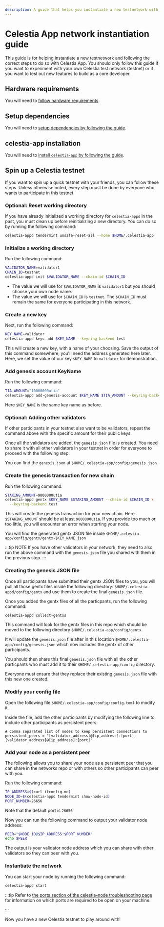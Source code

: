 ```yaml
---
description: A guide that helps you instantiate a new testnetwork with Celestia App.
---
```


# Celestia App network instantiation guide

This guide is for helping instantiate a new testnetwork and following the
correct steps to do so with Celestia App. You should only follow this guide
if you want to experiment with your own Celestia test network (testnet)
or if you want to test out new features to build as a core developer.

## Hardware requirements

You will need to
[follow hardware requirements](./consensus-node.md#validator-hardware-requirements).

## Setup dependencies

You will need to
[setup dependencies by following the guide](./environment.md).

## celestia-app installation

You will need to
[install `celestia-app` by following the guide](./celestia-app.md).

## Spin up a Celestia testnet

If you want to spin up a quick testnet with your friends, you can follow these steps.
Unless otherwise noted, every step must be done by everyone who wants to
participate in this testnet.

### Optional: Reset working directory

If you have already initialized a working directory for `celestia-appd` in the past,
you must clean up before reinitializing a new directory. You can do so by running
the following command:

```sh
celestia-appd tendermint unsafe-reset-all --home $HOME/.celestia-app
```

### Initialize a working directory

Run the following command:

```sh
VALIDATOR_NAME=validator1
CHAIN_ID=testnet
celestia-appd init $VALIDATOR_NAME --chain-id $CHAIN_ID
```

- The value we will use for `$VALIDATOR_NAME` is `validator1` but you should choose
  your own node name.
- The value we will use for `$CHAIN_ID` is `testnet`. The `$CHAIN_ID` must
  remain the same for everyone participating in this network.

### Create a new key

Next, run the following command:

```sh
KEY_NAME=validator
celestia-appd keys add $KEY_NAME --keyring-backend test
```

This will create a new key, with a name of your choosing.
Save the output of this command somewhere; you'll need
the address generated here later. Here, we set the value of our
key `$KEY_NAME` to `validator` for demonstration.

### Add genesis account KeyName

Run the following command:

```sh
TIA_AMOUNT="10000000utia"
celestia-appd add-genesis-account $KEY_NAME $TIA_AMOUNT --keyring-backend test
```

Here `$KEY_NAME` is the same key name as before.

### Optional: Adding other validators

If other participants in your testnet also want to be validators,
repeat the command above with the specific amount for their public keys.

Once all the validators are added, the `genesis.json` file is created. You need
to share it with all other validators in your testnet in order for everyone to
proceed with the following step.

You can find the `genesis.json` at `$HOME/.celestia-app/config/genesis.json`

### Create the genesis transaction for new chain

Run the following command:

```sh
STAKING_AMOUNT=9000000utia
celestia-appd gentx $KEY_NAME $STAKING_AMOUNT --chain-id $CHAIN_ID \
  --keyring-backend test
```

This will create the genesis transaction for your new chain.
Here `$STAKING_AMOUNT` should be at least `9000000utia`. If you
provide too much or too little, you will encounter an error
when starting your node.

You will find the generated gentx JSON file inside `$HOME/.celestia-app/config/gentx/gentx-$KEY_NAME.json`

:::tip NOTE
If you have other validators in your network, they need to also
run the above command with the `genesis.json` file you shared with
them in the previous step.
:::

### Creating the genesis JSON file

Once all participants have submitted their gentx JSON files to you,
you will pull all those gentx files inside the following directory:
`$HOME/.celestia-appd/config/gentx` and use them to create the final
`genesis.json` file.

Once you added the gentx files of all the particpants, run the following command:

```sh
celestia-appd collect-gentxs
```

This command will look for the gentx files in this repo which should
be moved to the following directory `$HOME/.celestia-app/config/gentx`.

It will update the `genesis.json` file after in this location
`$HOME/.celestia-app/config/genesis.json` which now includes the gentx
of other participants.

You should then share this final `genesis.json` file with all the
other particpants who must add it to their `$HOME/.celestia-app/config` directory.

Everyone must ensure that they replace their existing `genesis.json` file with
this new one created.

### Modify your config file

Open the following file `$HOME/.celestia-app/config/config.toml` to modify it.

Inside the file, add the other participants by modifying the following line to
include other participants as persistent peers:

```text
# Comma separated list of nodes to keep persistent connections to
persistent_peers = "[validator_address]@[ip_address]:[port],[validator_address]@[ip_address]:[port]"
```

### Add your node as a persistent peer

The following allows you to share your node as a persistent peer
that you can share in the networks repo or with others so other
participants can peer with you.

Run the following command:

```sh
IP_ADDRESS=$(curl ifconfig.me)
NODE_ID=$(celestia-appd tendermint show-node-id)
PORT_NUMBER=26656
```

Note that the default port is `26656`

Now you can run the following command to output your validator node address:

```sh
PEER="$NODE_ID@$IP_ADDRESS:$PORT_NUMBER"
echo $PEER
```

The output is your validator node address which you can share with other validators
so they can peer with you.

### Instantiate the network

You can start your node by running the following command:

```sh
celestia-appd start
```

:::tip
Refer to
[the ports section of the celestia-node troubleshooting page](../nodes/celestia-node-troubleshooting.md#ports)
for information on which ports are required to be open on your machine.

:::

Now you have a new Celestia testnet to play around with!

